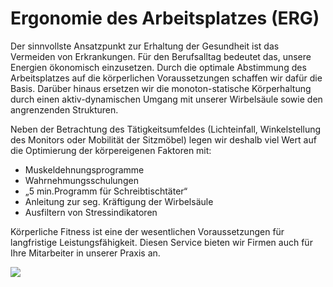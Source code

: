 # Ergonomie des Arbeitsplatzes (ERG)

Der sinnvollste Ansatzpunkt zur Erhaltung der Gesundheit ist das Vermeiden von Erkrankungen. Für den Berufsalltag bedeutet das, unsere Energien ökonomisch einzusetzen. Durch die optimale Abstimmung des Arbeitsplatzes auf die körperlichen Voraussetzungen schaffen wir dafür die Basis.  Darüber hinaus ersetzen wir die monoton-statische Körperhaltung durch einen aktiv-dynamischen Umgang mit unserer Wirbelsäule sowie den angrenzenden Strukturen.

Neben der Betrachtung des Tätigkeitsumfeldes (Lichteinfall, Winkelstellung des Monitors oder Mobilität der Sitzmöbel) legen wir deshalb viel Wert auf die Optimierung der körpereigenen Faktoren mit:

*	Muskeldehnungsprogramme
*	Wahrnehmungsschulungen
*	„5 min.Programm für Schreibtischtäter“
*	Anleitung zur seg. Kräftigung der Wirbelsäule
*	Ausfiltern von Stressindikatoren

Körperliche Fitness ist eine der wesentlichen Voraussetzungen für langfristige Leistungsfähigkeit. Diesen Service bieten wir Firmen auch für Ihre Mitarbeiter in unserer Praxis an.

![](/assets/thumb/info.jpg)
